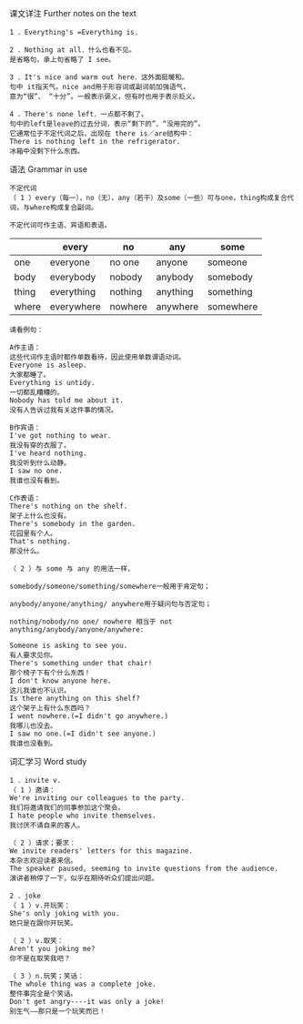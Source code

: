 课文详注 Further notes on the text 
```
1 ．Everything's =Everything is. 

2 ．Nothing at all．什么也看不见。 
是省略句，承上句省略了 I see。 

3 ．It's nice and warm out here．这外面挺暖和。 
句中 it指天气。nice and用于形容词或副词前加强语气，
意为“很”、 “十分”。一般表示褒义，但有时也用于表示贬义。 

4 ．There's none left．一点都不剩了。 
句中的left是leave的过去分词，表示“剩下的”、“没用完的”。 
它通常位于不定代词之后，出现在 there is／are结构中： 
There is nothing left in the refrigerator. 
冰箱中没剩下什么东西。 
```
语法 Grammar in use 
```
不定代词 
（ 1 ）every（每一），no（无），any（若干）及some（一些）可与one，thing构成复合代词，与where构成复合副词。
```
`不定代词可作主语、宾语和表语。`

|          | every       | no         | any        | some       |
|----------|-------------|------------|------------|------------|
| one      | everyone    | no one     | anyone     | someone    |
| body     | everybody   | nobody     | anybody    | somebody   |
| thing    | everything  | nothing    | anything   | something  |
| where    | everywhere  | nowhere    | anywhere   | somewhere  |

```
请看例句： 

A作主语： 
这些代词作主语时都作单数看待，因此使用单数谓语动词。 
Everyone is asleep. 
大家都睡了。 
Everything is untidy. 
一切都乱糟糟的。 
Nobody has told me about it. 
没有人告诉过我有关这件事的情况。 

B作宾语： 
I've got nothing to wear. 
我没有穿的衣服了。 
I've heard nothing. 
我没听到什么动静。 
I saw no one. 
我谁也没有看到。 

C作表语： 
There's nothing on the shelf. 
架子上什么也没有。 
There's somebody in the garden. 
花园里有个人。 
That's nothing. 
那没什么。 

（ 2 ）与 some 与 any 的用法一样，

somebody/someone/something/somewhere一般用于肯定句； 

anybody/anyone/anything/ anywhere用于疑问句与否定句；

nothing/nobody/no one/ nowhere 相当于 not anything/anybody/anyone/anywhere: 

Someone is asking to see you. 
有人要求见你。 
There's something under that chair! 
那个椅子下有个什么东西！ 
I don't know anyone here. 
这儿我谁也不认识。 
Is there anything on this shelf? 
这个架子上有什么东西吗？ 
I went nowhere.(=I didn't go anywhere.) 
我哪儿也没去。 
I saw no one.(=I didn't see anyone.) 
我谁也没看到。 
```
词汇学习 Word study
```
1 ．invite v. 
（ 1 ）邀请： 
We're inviting our colleagues to the party. 
我们将邀请我们的同事参加这个聚会。 
I hate people who invite themselves. 
我讨厌不请自来的客人。 

（ 2 ）请求；要求： 
We invite readers' letters for this magazine. 
本杂志欢迎读者来信。 
The speaker paused, seeming to invite questions from the audience. 
演讲者稍停了一下，似乎在期待听众们提出问题。 

2 ．joke 
（ 1 ）v.开玩笑： 
She's only joking with you. 
她只是在跟你开玩笑。 

（ 2 ）v.取笑： 
Aren't you joking me? 
你不是在取笑我吧？ 

（ 3 ）n.玩笑；笑话： 
The whole thing was a complete joke. 
整件事完全是个笑话。 
Don't get angry----it was only a joke! 
别生气——那只是一个玩笑而已！
```
